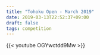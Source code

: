 ```yaml
---
title: "Tohoku Open - March 2019"
date: 2019-03-13T22:52:37+09:00
draft: false
tags: competition
---
```


{{< youtube OGYwctdd9Mw >}}
